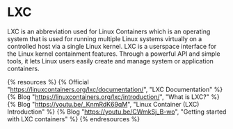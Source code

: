 # LXC

LXC is an abbreviation used for Linux Containers which is an operating system that is used for running multiple Linux systems virtually on a controlled host via a single Linux kernel. LXC is a userspace interface for the Linux kernel containment features. Through a powerful API and simple tools, it lets Linux users easily create and manage system or application containers.

{% resources %}
  {% Official "https://linuxcontainers.org/lxc/documentation/", "LXC Documentation" %}
  {% Blog "https://linuxcontainers.org/lxc/introduction/", "What is LXC?" %}
  {% Blog "https://youtu.be/_KnmRdK69qM", "Linux Container (LXC) Introduction" %}
  {% Blog "https://youtu.be/CWmkSj_B-wo", "Getting started with LXC containers" %}
{% endresources %}

